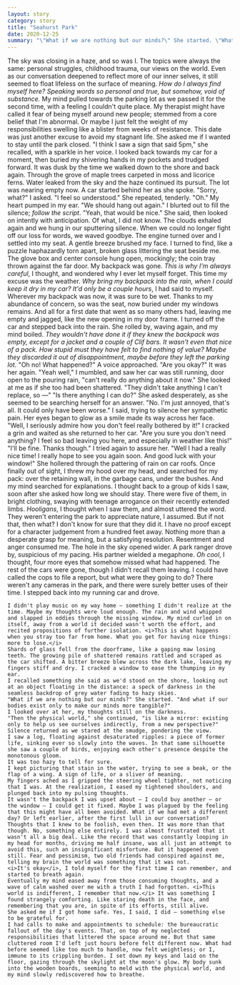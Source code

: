 ```yaml
---
layout: story
category: story
title: "Seahurst Park"
date: 2020-12-25
summary: "\"What if we are nothing but our minds?\" She started. \"What if our bodies exist only to make our minds more tangible, and...\""
---
```


The sky was closing in a haze, and so was I.
	The topics were always the same: personal struggles, childhood trauma, our views on the world. Even as our conversation deepened to reflect more of our inner selves, it still seemed to float lifeless on the surface of meaning. <i>How do I always find myself here? Speaking words so personal and true, but somehow, void of substance.</i>
	My mind pulled towards the parking lot as we passed it for the second time, with a feeling I couldn't quite place. My therapist might have called it fear of being myself around new people; stemmed from a core belief that I'm abnormal. Or maybe I just felt the weight of my responsibilities swelling like a blister from weeks of resistance. This date was just another excuse to avoid my stagnant life.
	She asked me if I wanted to stay until the park closed. "I think I saw a sign that said 5pm," she recalled, with a sparkle in her voice.
	I looked back towards my car for a moment, then buried my shivering hands in my pockets and trudged forward.
	It was dusk by the time we walked down to the shore and back again. Through the grove of maple trees carpeted in moss and licorice ferns. Water leaked from the sky and the haze continued its pursuit. The lot was nearing empty now.
	A car started behind her as she spoke.
	"Sorry, what?" I asked.
	"I feel so understood." She repeated, tenderly.
	"Oh." My heart pumped in my ear. "We should hang out again." I blurted out to fill the silence; <i>follow the script</i>.
	"Yeah, that would be nice." She said, then looked on intently with anticipation. Of what, I did not know.
	The clouds exhaled again and we hung in our sputtering silence. When we could no longer fight off our loss for words, we waved goodbye.
    The engine turned over and I settled into my seat. A gentle breeze brushed my face. I turned to find, like a puzzle haphazardly torn apart, broken glass littering the seat beside me. The glove box and center console hung open, mockingly; the coin tray thrown against the far door. My backpack was gone.
	<i>This is why I'm always careful</i>, I thought, and wondered why I ever let myself forget. This time my excuse was the weather. <i>Why bring my backpack into the rain, when I could keep it dry in my car? It'd only be a couple hours</i>, I had said to myself.
	Wherever my backpack was now, it was sure to be wet. Thanks to my abundance of concern, so was the seat, now buried under my windows remains. And all for a first date that went as so many others had, leaving me empty and jagged, like the new opening in my door frame.
	I turned off the car and stepped back into the rain. She rolled by, waving again, and my mind boiled.
	<i>They wouldn't have done it if they knew the backpack was empty, except for a jacket and a couple of Clif bars. It wasn't even that nice of a pack. How stupid must they have felt to find nothing of value? Maybe they discarded it out of disappointment, maybe before they left the parking lot.</i>
	"Oh no! What happened?" A voice approached. "Are you okay?"
	It was her again.
	"Yeah well," I mumbled, and saw her car was still running, door open to the pouring rain, "can't really do anything about it now."
	She looked at me as if she too had been shattered.
	"They didn't take anything I can't replace, so —"
	"Is there anything I can do?" She asked desperately, as she seemed to be searching herself for an answer.
	"No. I'm just annoyed, that's all. It could only have been worse." I said, trying to silence her sympathetic pain.
	Her eyes began to glow as a smile made its way across her face. "Well, I seriously admire how you don't feel really bothered by it!"
	I cracked a grin and waited as she returned to her car.
	"Are you sure you don't need anything? I feel so bad leaving you here, and especially in weather like this!"
	"I'll be fine. Thanks though." I tried again to assure her.
	"Well I had a really nice time! I really hope to see you again soon. And good luck with your window!" She hollered through the pattering of rain on car roofs.
	Once finally out of sight, I threw my hood over my head, and searched for my pack: over the retaining wall, in the garbage cans, under the bushes. And my mind searched for explanations.
	I thought back to a group of kids I saw, soon after she asked how long we should stay. There were five of them, in bright clothing, swaying with teenage arrogance on their recently extended limbs. <i>Hooligans</i>, I thought when I saw them, and almost uttered the word. They weren't entering the park to appreciate nature, I assumed. But if not that, then what?
	I don't know for sure that they did it. I have no proof except for a character judgement from a hundred feet away. Nothing more than a desperate grasp for meaning, but a satisfying resolution. Resentment and anger consumed me.
	The hole in the sky opened wider. A park ranger drove by, suspicious of my pacing. His partner wielded a megaphone. <i>Oh cool</i>, I thought, four more eyes that somehow missed what had happened. The rest of the cars were gone, though I didn't recall them leaving. I could have called the cops to file a report, but what were they going to do? There weren't any cameras in the park, and there were surely better uses of their time. I stepped back into my running car and drove.

<span class="words-section-break"></span>

	I didn't play music on my way home — something I didn't realize at the time. Maybe my thoughts were loud enough. The rain and wind whipped and slapped in eddies through the missing window. My mind curled in on itself, away from a world it decided wasn't worth the effort, and recited propositions of further isolation. <i>This is what happens when you stray too far from home. What you get for having nice things: more to lose.</i>
	Shards of glass fell from the doorframe, like a gaping maw losing teeth. The growing pile of shattered remains rattled and scraped as the car shifted. A bitter breeze blew across the dark lake, leaving my fingers stiff and dry. I cracked a window to ease the thumping in my ear.
	I recalled something she said as we'd stood on the shore, looking out at an object floating in the distance: a speck of darkness in the seamless backdrop of grey water fading to hazy skies.
	"What if we are nothing but our minds?" She started. "And what if our bodies exist only to make our minds more tangible?"
    I looked over at her, my thoughts still on the darkness.
    "Then the physical world," she continued, "is like a mirror: existing only to help us see ourselves indirectly, from a new perspective?"
	Silence returned as we stared at the smudge, pondering the view.
	I saw a log, floating against desaturated ripples: a piece of former life, sinking ever so slowly into the waves. In that same silhouette she saw a couple of birds, enjoying each other's presence despite the monotonous gloom.
    It was too hazy to tell for sure.
	I kept picturing that stain in the water, trying to see a beak, or the flap of a wing. A sign of life, or a sliver of meaning.
	My fingers ached as I gripped the steering wheel tighter, not noticing that I was. At the realization, I eased my tightened shoulders, and plunged back into my pulsing thoughts.
	It wasn't the backpack I was upset about — I could buy another — or the window — I could get it fixed. Maybe I was plagued by the feeling that this might have all been avoided. What if we had met a different day? Or left earlier, after the first lull in our conversation? Thoughts that I knew to be foolish, even then. It was more than that though. No, something else entirely. I was almost frustrated that it wasn't all a big deal. Like the record that was constantly looping in my head for months, driving me half insane, was all just an attempt to avoid this, such an insignificant misfortune. But it happened even still. Fear and pessimism, two old friends had conspired against me, telling my brain the world was something that it was not.
	<i>It's okay</i>, I told myself for the first time I can remember, and started to breath again.
	Eventually my mind eased away from those consuming thoughts, and a wave of calm washed over me with a truth I had forgotten. <i>This world is indifferent, I remember that now.</i> It was something I found strangely comforting. Like staring death in the face, and remembering that you are, in spite of its efforts, still alive.
	She asked me if I got home safe. Yes, I said, I did — something else to be grateful for.
	I had calls to make and appointments to schedule: the bureaucratic fallout of the day's events. That, on top of my neglected responsibilities that littered the space around me. But that same cluttered room I'd left just hours before felt different now. What had before seemed like too much to handle, now felt weightless; or I, immune to its crippling burden. I set down my keys and laid on the floor, gazing through the skylight at the moon's glow. My body sunk into the wooden boards, seeming to meld with the physical world, and my mind slowly rediscovered how to breathe.
